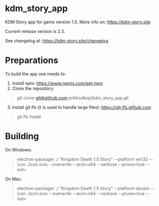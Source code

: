 # kdm_story_app
KDM Story app for game version 1.5. More info on: https://kdm-story.site

Current release version is 2.3.

See changelog at: https://kdm-story.site/changelog

# Preparations

To build the app one needs to:

1. Install npm: https://www.npmjs.com/get-npm
2. Clone the repository: 
> git clone git@github.com:prikhodkop/kdm_story_app.git
3. Install git lfs (it is used to handle large files): https://git-lfs.github.com
> git lfs install

# Building

On Windows:

> electron-packager ./ "Kingdom Death 1.5 Story" --platform win32 --icon ./icon.icns --overwrite --arch=x64 --verbose --prune=true --out=<path to build>

On Mac:

> electron-packager ./ "Kingdom Death 1.5 Story" --platform darwin --icon ./icon.icns --overwrite --arch=x64 --verbose --prune=true --out=<path to build>
